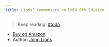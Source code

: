 ```yaml
---
title: Lions' Commentary on UNIX 6th Edition
---
```


> Keep reading! [#todo]

- [Buy on Amazon](https://amzn.to/2PZrUwy)
- Author: [John Lions]

[#todo]: ../todo.md
[john lions]: ../people/john-lions.md
